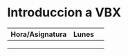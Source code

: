 # Introduccion a VBX



| Hora/Asignatura | Lunes |   |
| --------------- | ----- | - |
|                 |       |   |
|                 |       |   |
|                 |       |   |
